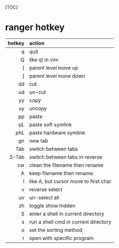 [TOC]
# ranger hotkey
| hotkey | action |
| --: | :-- |
| q | quit |
| Q | like q! in vim |
| [ | parent level move up |
| ] | parent level move down |
| dd | cut |
| ud | un-cut |
| yy | copy |
| uy | uncopy |
| pp | paste |
| pL | paste soft symlink |
| phL | paste hardware symlink |
| gn | new tab |
| Tab | switch between tabs |
| S-Tab | switch between tabs in reverse |
| cw | clean the filename then rename |
| A | keep filename then rename |
| I | like A, but cursor move to first char|
| v | reverse select |
| uv | un-select all |
| zh | toggle show hidden |
| S | enter a shell in current directory |
| s | run a shell cmd in current directory |
| o | set the sorting method |
| r | open with specific program |
